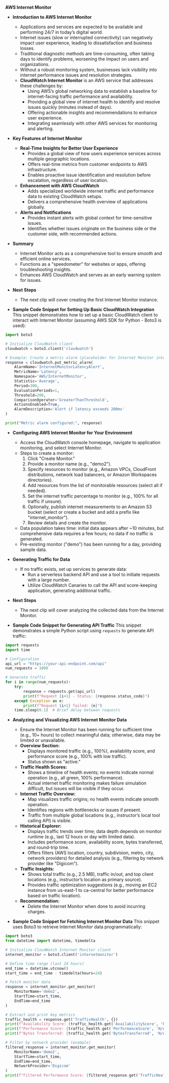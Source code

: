 **AWS Internet Monitor**

- **Introduction to AWS Internet Monitor**
  - Applications and services are expected to be available and performing 24/7 in today’s digital world.
  - Internet issues (slow or interrupted connectivity) can negatively impact user experience, leading to dissatisfaction and business losses.
  - Traditional diagnostic methods are time-consuming, often taking days to identify problems, worsening the impact on users and organizations.
  - Without a robust monitoring system, businesses lack visibility into internet performance issues and resolution strategies.
  - **CloudWatch Internet Monitor** is an AWS service that addresses these challenges by:
    - Using AWS’s global networking data to establish a baseline for internet-facing traffic performance and availability.
    - Providing a global view of internet health to identify and resolve issues quickly (minutes instead of days).
    - Offering actionable insights and recommendations to enhance user experience.
    - Integrating seamlessly with other AWS services for monitoring and alerting.

- **Key Features of Internet Monitor**
  - **Real-Time Insights for Better User Experience**
    - Provides a global view of how users experience services across multiple geographic locations.
    - Offers real-time metrics from customer endpoints to AWS infrastructure.
    - Enables proactive issue identification and resolution before escalation, regardless of user location.
  - **Enhancement with AWS CloudWatch**
    - Adds specialized worldwide internet traffic and performance data to existing CloudWatch setups.
    - Delivers a comprehensive health overview of applications globally.
  - **Alerts and Notifications**
    - Provides instant alerts with global context for time-sensitive issues.
    - Identifies whether issues originate on the business side or the customer side, with recommended actions.

- **Summary**
  - Internet Monitor acts as a comprehensive tool to ensure smooth and efficient online services.
  - Functions as a "speedometer" for websites or apps, offering troubleshooting insights.
  - Enhances AWS CloudWatch and serves as an early warning system for issues.

- **Next Steps**
  - The next clip will cover creating the first Internet Monitor instance.

- **Sample Code Snippet for Setting Up Basic CloudWatch Integration**
  This snippet demonstrates how to set up a basic CloudWatch client to interact with Internet Monitor (assuming AWS SDK for Python - Boto3 is used):

```python
import boto3

# Initialize CloudWatch client
cloudwatch = boto3.client('cloudwatch')

# Example: Create a metric alarm (placeholder for Internet Monitor integration)
response = cloudwatch.put_metric_alarm(
    AlarmName='InternetMonitorLatencyAlert',
    MetricName='Latency',
    Namespace='AWS/InternetMonitor',
    Statistic='Average',
    Period=300,
    EvaluationPeriods=1,
    Threshold=200,
    ComparisonOperator='GreaterThanThreshold',
    ActionsEnabled=True,
    AlarmDescription='Alert if latency exceeds 200ms'
)

print("Metric alarm configured:", response)
```

- **Configuring AWS Internet Monitor for Your Environment**
  - Access the CloudWatch console homepage, navigate to application monitoring, and select Internet Monitor.
  - Steps to create a monitor:
    1. Click "Create Monitor."
    2. Provide a monitor name (e.g., "demo2").
    3. Specify resources to monitor (e.g., Amazon VPCs, CloudFront distributions, network load balancers, or Amazon Workspaces directories).
    4. Add resources from the list of monitorable resources (select all if needed).
    5. Set the internet traffic percentage to monitor (e.g., 100% for all traffic if unsure).
    6. Optionally, publish internet measurements to an Amazon S3 bucket (select or create a bucket and add a prefix like "internet_monitor").
    7. Review details and create the monitor.
  - Data population takes time: initial data appears after ~10 minutes, but comprehensive data requires a few hours; no data if no traffic is generated.
  - Pre-existing monitor ("demo") has been running for a day, providing sample data.

- **Generating Traffic for Data**
  - If no traffic exists, set up services to generate data:
    - Run a serverless backend API and use a tool to initiate requests with a large number.
    - Utilize CloudWatch Canaries to call the API and score-keeping application, generating additional traffic.

- **Next Steps**
  - The next clip will cover analyzing the collected data from the Internet Monitor.

- **Sample Code Snippet for Generating API Traffic**
  This snippet demonstrates a simple Python script using `requests` to generate API traffic:

```python
import requests
import time

# Configuration
api_url = "https://your-api-endpoint.com/api"
num_requests = 1000

# Generate traffic
for i in range(num_requests):
    try:
        response = requests.get(api_url)
        print(f"Request {i+1} - Status: {response.status_code}")
    except Exception as e:
        print(f"Request {i+1} failed: {e}")
    time.sleep(0.1)  # Brief delay between requests
```

- **Analyzing and Visualizing AWS Internet Monitor Data**
  - Ensure the Internet Monitor has been running for sufficient time (e.g., 10+ hours) to collect meaningful data; otherwise, data may be limited or unavailable.
  - **Overview Section:**
    - Displays monitored traffic (e.g., 100%), availability score, and performance score (e.g., 100% with low traffic).
    - Status shown as "active."
  - **Traffic Health Scores:**
    - Shows a timeline of health events; no events indicate normal operation (e.g., all green, 100% performance).
    - Actual internet traffic monitoring makes failure simulation difficult, but issues will be visible if they occur.
  - **Internet Traffic Overview:**
    - Map visualizes traffic origins; no health events indicate smooth operation.
    - Identifies regions with bottlenecks or issues if present.
    - Traffic from multiple global locations (e.g., instructor’s local tool calling API) is visible.
  - **Historical Explorer:**
    - Displays traffic trends over time; data depth depends on monitor runtime (e.g., last 12 hours or day with limited data).
    - Includes performance score, availability score, bytes transferred, and round-trip time.
    - Offers filters (AWS location, country, subdivision, metro, city, network providers) for detailed analysis (e.g., filtering by network provider like "Digicom").
  - **Traffic Insights:**
    - Shows total traffic (e.g., 2.5 MB), traffic in/out, and top client locations (e.g., instructor’s location as primary source).
    - Provides traffic optimization suggestions (e.g., moving an EC2 instance from us-east-1 to ca-central for better performance based on traffic location).
  - **Recommendation:**
    - Delete the Internet Monitor when done to avoid incurring charges.

- **Sample Code Snippet for Fetching Internet Monitor Data**
  This snippet uses Boto3 to retrieve Internet Monitor data programmatically:

```python
import boto3
from datetime import datetime, timedelta

# Initialize CloudWatch Internet Monitor client
internet_monitor = boto3.client('internetmonitor')

# Define time range (last 24 hours)
end_time = datetime.utcnow()
start_time = end_time - timedelta(hours=24)

# Fetch monitor data
response = internet_monitor.get_monitor(
    MonitorName='demo2',
    StartTime=start_time,
    EndTime=end_time
)

# Extract and print key metrics
traffic_health = response.get('TrafficHealth', {})
print(f"Availability Score: {traffic_health.get('AvailabilityScore', 'N/A')}%")
print(f"Performance Score: {traffic_health.get('PerformanceScore', 'N/A')}%")
print(f"Bytes Transferred: {traffic_health.get('BytesTransferred', 'N/A')} bytes")

# Filter by network provider (example)
filtered_response = internet_monitor.get_monitor(
    MonitorName='demo2',
    StartTime=start_time,
    EndTime=end_time,
    NetworkProvider='Digicom'
)
print(f"Filtered Performance Score: {filtered_response.get('TrafficHealth', {}).get('PerformanceScore', 'N/A')}%")
```